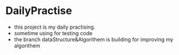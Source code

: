# DailyPractise

* this project is my daily practising.
* sometime using for testing code
* the branch dataStructure&Algorithem is building for improving my algorithem 
